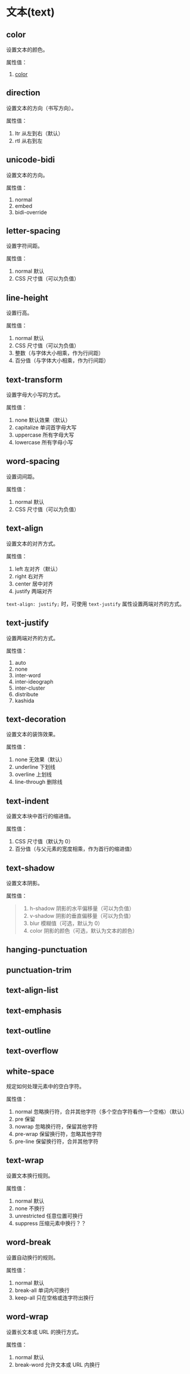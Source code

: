 文本(text)
====

color
----

设置文本的颜色。

属性值：

1. [color](./color.md)

direction
----

设置文本的方向（书写方向）。

属性值：

1. ltr 从左到右（默认）
2. rtl 从右到左

unicode-bidi
----

设置文本的方向。

属性值：

1. normal
2. embed
3. bidi-override

letter-spacing
----

设置字符间距。

属性值：

1. normal 默认
2. CSS 尺寸值（可以为负值）

line-height
----

设置行高。

属性值：

1. normal 默认
2. CSS 尺寸值（可以为负值）
3. 整数（与字体大小相乘，作为行间距）
4. 百分值（与字体大小相乘，作为行间距）

text-transform
----

设置字母大小写的方式。

属性值：

1. none 默认效果（默认）
2. capitalize 单词首字母大写
3. uppercase 所有字母大写
4. lowercase 所有字母小写

word-spacing
----

设置词间距。

属性值：

1. normal 默认
2. CSS 尺寸值（可以为负值）

text-align
----

设置文本的对齐方式。

属性值：

1. left 左对齐（默认）
2. right 右对齐
3. center 居中对齐
4. justify 两端对齐

`text-align: justify;` 时，可使用 `text-justify` 属性设置两端对齐的方式。

text-justify
----

设置两端对齐的方式。

属性值：

1. auto
2. none
3. inter-word
4. inter-ideograph
5. inter-cluster
6. distribute
7. kashida

text-decoration
----

设置文本的装饰效果。

属性值：

1. none 无效果（默认）
2. underline 下划线
3. overline 上划线
4. line-through 删除线

text-indent
----

设置文本块中首行的缩进值。

属性值：

1. CSS 尺寸值（默认为 0）
2. 百分值（与父元素的宽度相乘，作为首行的缩进值）

text-shadow
----

设置文本阴影。

属性值：

>1. h-shadow 阴影的水平偏移量（可以为负值）
>2. v-shadow 阴影的垂直偏移量（可以为负值）
>3. blur 模糊值（可选，默认为 0）
>4. color 阴影的颜色（可选，默认为文本的颜色）

hanging-punctuation
----

punctuation-trim
----

text-align-list
----

text-emphasis
----

text-outline
----

text-overflow
----

white-space
----

规定如何处理元素中的空白字符。

属性值：

1. normal 忽略换行符，合并其他字符（多个空白字符看作一个空格）（默认）
2. pre 保留
3. nowrap 忽略换行符，保留其他字符
4. pre-wrap 保留换行符，忽略其他字符
5. pre-line 保留换行符，合并其他字符

text-wrap
----

设置文本换行规则。

属性值：

1. normal 默认
2. none 不换行
3. unrestricted 任意位置可换行
4. suppress 压缩元素中换行？？

word-break
----

设置自动换行的规则。

属性值：

1. normal 默认
2. break-all 单词内可换行
3. keep-all 只在空格或连字符出换行

word-wrap
----

设置长文本或 URL 的换行方式。

属性值：

1. normal 默认
2. break-word 允许文本或 URL 内换行
